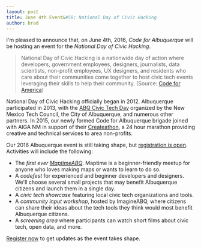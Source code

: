 ```yaml
---
layout: post
title: June 4th Event&#58; National Day of Civic Hacking
author: brad
---
```


I'm pleased to announce that, on June 4th, 2016, *Code for Albuquerque* will be hosting an event for the *National Day of Civic Hacking*.

> National Day of Civic Hacking is a nationwide day of action where developers,
> government employees, designers, journalists, data scientists, non-profit
> employees, UX designers, and residents who care about their communities come
> together to host civic tech events leveraging their skills to help their
> community. (Source: [Code for America](https://www.codeforamerica.org/events/national-day-2016))

National Day of Civic Hacking officially began in 2012. Albuquerque participated in 2013, with the [ABQ Civic Tech Day](https://nmtechcouncil.org/2013/05/abqcivictech/) organized by the New Mexico Tech Council, the City of Albuquerque, and numerous other partners. In 2015, our newly formed Code for Albuquerque brigade joined with AIGA NM in support of their [Createathon](https://newmexico.aiga.org/event/createathon/), a 24 hour marathon providing creative and technical services to area non-profits.

Our 2016 Albuquerque event is still taking shape, but [registration is open](http://bit.ly/abqhackday2016). Activities will include the following:
  - The *first ever [MaptimeABQ](http://maptime.io/albuquerque)*. Maptime is a beginner-friendly meetup for anyone who loves making maps or wants to learn to do so.
  - A *codefest* for experienced and beginner developers and designers. We'll choose several small projects that may benefit Albuquerque citizens and launch them in a single day.
  - A *civic tech showcase* featuring local civic tech organizations and tools.
  - A *community input workshop*, hosted by ImagineABQ, where citizens can share their ideas about the tech tools they think would most benefit Albuquerque citizens.
  - A *screening area* where participants can watch short films about civic tech, open data, and more.

[Register now](http://bit.ly/abqhackday2016) to get updates as the event takes shape.
